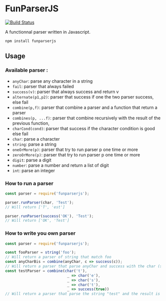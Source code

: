 # FunParserJS

[![Build Status](https://travis-ci.org/YannDub/FunParserJS.svg?branch=master)](https://travis-ci.org/YannDub/FunParserJS)

A functionnal parser written in Javascript.

```
npm install funparserjs
```

## Usage

### Available parser :

- `anyChar`: parse any character in a string
- `fail`: parser that always failed
- `success(v)`: parser that always success and return v
- `alternate(p1,p2)`: parser that success if one the two parser success, else fail
- `combine(p,f)`: parser that combine a parser and a function that return a parser
- `combines(p, ...f)`: parser that combine recursively with the result of the previous function,
- `charCond(cond)`: parser that success if the character condition is good else fail
- `char`: parse a character
- `string`: parse a string
- `oneOrMore(p)`: parser that try to run parser p one time or more
- `zeroOrMore(p)`: parser that try to run parser p one time or more
- `digit`: parse a digit
- `number`: parse a number and return a list of digit
- `int`: parse an integer

### How to run a parser

```javascript
const parser = require('funparserjs');

parser.runParser(char, 'Test');
// Will return ['T', 'est']

parser.runParser(success('OK'), 'Test');
// Will return ['OK', 'Test']
```

### How to write you own parser

```javascript
const parser = require('funparserjs');

const fooParser = string('foo');
// Will return a parser of string that match foo
const anyCharBis = combine(anyChar, c => success(c));
// Will return a parser that parse anyChar and success with the char (same as anyChar)
const testParser = combine(char('t'),
                            _ => char('e'),
                            _ => char('s'),
                            _ => char('t'),
                            _ => success(true))
// Will return a parser that parse the string "test" and the result is true
```
